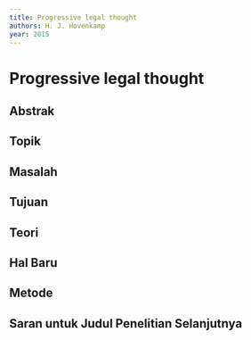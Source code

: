 ```yaml
---
title: Progressive legal thought
authors: H. J. Hovenkamp
year: 2015
---
```


# Progressive legal thought

## Abstrak



## Topik



## Masalah



## Tujuan



## Teori



## Hal Baru



## Metode



## Saran untuk Judul Penelitian Selanjutnya